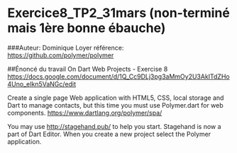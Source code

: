 # Exercice8_TP2_31mars (non-terminé mais 1ère bonne ébauche)
###Auteur: Dominique Loyer
référence: https://github.com/polymer/polymer


##Énoncé du travail
On Dart Web Projects - Exercise 8
https://docs.google.com/document/d/1Q_Cc9DLj3pg3aMmOy2U3AkITdZHo4Uno_eIkn5VaNGc/edit

Create a single page Web application with HTML5, CSS, local storage and Dart to manage contacts, but this time you must use Polymer.dart for web components.
https://www.dartlang.org/polymer/spa/


You may use http://stagehand.pub/ to help you start. Stagehand is now a part of Dart Editor. When you create a new project select the Polymer application.

